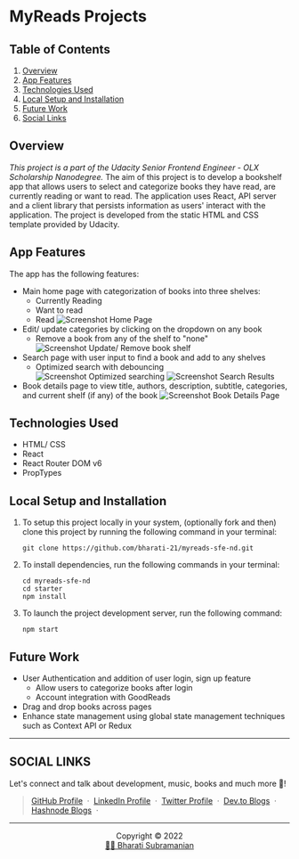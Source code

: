 # MyReads Projects

## Table of Contents
1. [Overview](#overview)
1. [App Features](#app-features)
1. [Technologies Used](#technologies-used)
1. [Local Setup and Installation](#local-setup-and-installation)
1. [Future Work](#future-work)
1. [Social Links](#social-links)

## Overview
_This project is a part of the Udacity Senior Frontend Engineer - OLX Scholarship Nanodegree._ The aim of this project is to develop a bookshelf app that allows users to select and categorize books they have read, are currently reading or want to read. The application uses React, API server and a client library that persists information as users' interact with the application. The project is developed from the static HTML and CSS template provided by Udacity.

## App Features
The app has the following features:
- Main home page with categorization of books into three shelves:
  - Currently Reading
  - Want to read
  - Read
  ![Screenshot Home Page](https://user-images.githubusercontent.com/51514137/204286712-fd1a6a39-1682-4396-8c68-5dd5b32b5dc0.png)
- Edit/ update categories by clicking on the dropdown on any book
  - Remove a book from any of the shelf to "none"
  ![Screenshot Update/ Remove book shelf](https://user-images.githubusercontent.com/51514137/204287027-a5bd8647-b2d8-46e6-aaf1-3f72ea6f6e7e.png)
- Search page with user input to find a book and add to any shelves
  - Optimized search with debouncing
  ![Screenshot Optimized searching](https://user-images.githubusercontent.com/51514137/204287228-a2913957-772e-4f65-a685-3bd93b393a08.png)
  ![Screenshot Search Results](https://user-images.githubusercontent.com/51514137/204287340-5513b1f6-7ffe-4c66-b51c-a98f9aeb07c3.png)
- Book details page to view title, authors, description, subtitle, categories, and current shelf (if any) of the book
  ![Screenshot Book Details Page](https://user-images.githubusercontent.com/51514137/204287567-f64754fc-d42e-4152-ad01-eda684aba00b.png)

 
## Technologies Used
- HTML/ CSS
- React
- React Router DOM v6
- PropTypes

## Local Setup and Installation
1. To setup this project locally in your system, (optionally fork and then) clone this project by running the following command in your terminal:
    ```
    git clone https://github.com/bharati-21/myreads-sfe-nd.git
    ```
1. To install dependencies, run the following commands in your terminal:
    ```
    cd myreads-sfe-nd
    cd starter
    npm install
    ```
1. To launch the project development server, run the following command:
    ```
    npm start
    ```
## Future Work
- User Authentication and addition of user login, sign up feature
  - Allow users to categorize books after login
  - Account integration with GoodReads
- Drag and drop books across pages
- Enhance state management using global state management techniques such as Context API or Redux

<hr />

## SOCIAL LINKS
Let's connect and talk about development, music, books and much more 🌠! 
> [GitHub Profile](https://github.com/bharati-21) &nbsp;&middot;&nbsp; 
> [LinkedIn Profile](https://www.linkedin.com/in/bharati-subramanian-29734b152/) &nbsp;&middot;&nbsp;
> [Twitter Profile](https://twitter.com/_bhaaratii) &nbsp;&middot;&nbsp;
> [Dev.to Blogs](https://dev.to/bharati21) &nbsp;&middot;&nbsp;
> [Hashnode Blogs](https://bharati.hashnode.dev/) &nbsp;&middot;&nbsp;

<hr />

<p align="center">Copyright &copy; 2022 
  <br />
  <a href="https://bharati-21.github.io/">👩‍💻 Bharati Subramanian</a>
</p>
